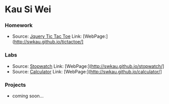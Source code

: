 # Kau Si Wei


### Homework

* Source: [Jquery Tic Tac Toe](https://github.com/swkau/tictactoe.git)  Link: [WebPage:](http://swkau.github.io/tictactoe/]

### Labs

* Source: [Stopwatch](https://github.com/swkau/stopwatch.git)  Link: [WebPage:](http://swkau.github.io/stopwatch/]
* Source: [Calculator](https://github.com/swkau/calculator.git)  Link: [WebPage:](http://swkau.github.io/calculator/]

### Projects

* coming soon...


